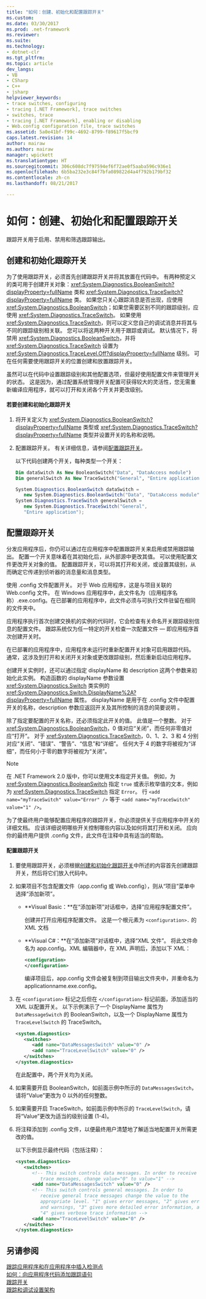 ```yaml
---
title: "如何：创建、初始化和配置跟踪开关"
ms.custom: 
ms.date: 03/30/2017
ms.prod: .net-framework
ms.reviewer: 
ms.suite: 
ms.technology:
- dotnet-clr
ms.tgt_pltfrm: 
ms.topic: article
dev_langs:
- VB
- CSharp
- C++
- jsharp
helpviewer_keywords:
- trace switches, configuring
- tracing [.NET Framework], trace switches
- switches, trace
- tracing [.NET Framework], enabling or disabling
- Web.config configuration file, trace switches
ms.assetid: 5a0e41bf-f99c-4692-8799-f89617f5bcf9
caps.latest.revision: 14
author: mairaw
ms.author: mairaw
manager: wpickett
ms.translationtype: HT
ms.sourcegitcommit: 306c608dc7f97594ef6f72ae0f5aaba596c936e1
ms.openlocfilehash: 6b5ba232e3c84f7bfa089822d4a4f792b179bf32
ms.contentlocale: zh-cn
ms.lasthandoff: 08/21/2017

---
```

# <a name="how-to-create-initialize-and-configure-trace-switches"></a>如何：创建、初始化和配置跟踪开关
跟踪开关用于启用、禁用和筛选跟踪输出。  
  
<a name="create"></a>   
## <a name="creating-and-initializing-a-trace-switch"></a>创建和初始化跟踪开关  
 为了使用跟踪开关，必须首先创建跟踪开关并将其放置在代码中。 有两种预定义的类可用于创建开关对象：<xref:System.Diagnostics.BooleanSwitch?displayProperty=fullName> 类和 <xref:System.Diagnostics.TraceSwitch?displayProperty=fullName> 类。 如果您只关心跟踪消息是否出现，应使用 <xref:System.Diagnostics.BooleanSwitch>；如果您需要区别不同的跟踪级别，应使用 <xref:System.Diagnostics.TraceSwitch>。 如果使用 <xref:System.Diagnostics.TraceSwitch>，则可以定义您自己的调试消息并将其与不同的跟踪级别相关联。 您可以将这两种开关用于跟踪或调试。 默认情况下，将禁用 <xref:System.Diagnostics.BooleanSwitch>，并将 <xref:System.Diagnostics.TraceSwitch> 设置为 <xref:System.Diagnostics.TraceLevel.Off?displayProperty=fullName> 级别。 可在任何需要使用跟踪开关的位置创建和放置跟踪开关。  
  
 虽然可以在代码中设置跟踪级别和其他配置选项，但最好使用配置文件来管理开关的状态。 这是因为，通过配置系统管理开关配置可获得较大的灵活性，您无需重新编译应用程序，就可以打开和关闭各个开关并更改级别。  
  
#### <a name="to-create-and-initialize-a-trace-switch"></a>若要创建和初始化跟踪开关  
  
1.  将开关定义为 <xref:System.Diagnostics.BooleanSwitch?displayProperty=fullName> 类型或 <xref:System.Diagnostics.TraceSwitch?displayProperty=fullName> 类型并设置开关的名称和说明。  
  
2.  配置跟踪开关。 有关详细信息，请参阅[配置跟踪开关](#configure)。  
  
     以下代码创建两个开关，每种类型一个开关：  
  
    ```vb  
    Dim dataSwitch As New BooleanSwitch("Data", "DataAccess module")  
    Dim generalSwitch As New TraceSwitch("General", "Entire application")  
    ```  
  
    ```csharp  
    System.Diagnostics.BooleanSwitch dataSwitch =   
       new System.Diagnostics.BooleanSwitch("Data", "DataAccess module");  
    System.Diagnostics.TraceSwitch generalSwitch =   
       new System.Diagnostics.TraceSwitch("General",   
       "Entire application");  
    ```  
  
<a name="configure"></a>   
## <a name="configuring-trace-switches"></a>配置跟踪开关  
 分发应用程序后，你仍可以通过在应用程序中配置跟踪开关来启用或禁用跟踪输出。 配置一个开关意味着在其初始化后，从外部源中更改其值。 可以使用配置文件更改开关对象的值。 配置跟踪开关，可以将其打开和关闭，或设置其级别，从而确定它传递到侦听器的消息量和消息类型。  
  
 使用 .config 文件配置开关。 对于 Web 应用程序，这是与项目关联的 Web.config 文件。 在 Windows 应用程序中，此文件名为（应用程序名称）.exe.config。在已部署的应用程序中，此文件必须与可执行文件驻留在相同的文件夹中。  
  
 应用程序执行首次创建交换机的实例的代码时，它会检查有关命名开关跟踪级别信息的配置文件。 跟踪系统仅为任一特定的开关检查一次配置文件 — 即应用程序首次创建开关时。  
  
 在已部署的应用程序中，应用程序未运行时重新配置开关对象可启用跟踪代码。 通常，这涉及到打开和关闭开关对象或更改跟踪级别，然后重新启动应用程序。  
  
 创建开关实例时，还可以通过指定 displayName 和 description 这两个参数来初始化此实例。 构造函数的 displayName 参数设置 <xref:System.Diagnostics.Switch> 类实例的 <xref:System.Diagnostics.Switch.DisplayName%2A?displayProperty=fullName> 属性。 displayName 是用于在 .config 文件中配置开关的名称，description 参数应返回开关及其所控制的消息的简要说明 。  
  
 除了指定要配置的开关名称，还必须指定此开关的值。 此值是一个整数。 对于 <xref:System.Diagnostics.BooleanSwitch>，0 值对应“关闭”，而任何非零值对应“打开”。 对于 <xref:System.Diagnostics.TraceSwitch>，0、1、2、3 和 4 分别对应“关闭”、“错误”、“警告”、“信息”和“详细”。 任何大于 4 的数字将被视为“详细”，而任何小于零的数字将被视为“关闭”。  
  
> [!NOTE]
>  在 .NET Framework 2.0 版中，你可以使用文本指定开关值。 例如，为 <xref:System.Diagnostics.BooleanSwitch> 指定 `true` 或表示枚举值的文本，例如为 <xref:System.Diagnostics.TraceSwitch> 指定 `Error`。 行 `<add name="myTraceSwitch" value="Error" />` 等于 `<add name="myTraceSwitch" value="1" />`。  
  
 为了使最终用户能够配置应用程序的跟踪开关，你必须提供关于应用程序中开关的详细文档。 应该详细说明哪些开关控制哪些内容以及如何将其打开和关闭。 应向你的最终用户提供 .config 文件，此文件在注释中具有适当的帮助。  
  
#### <a name="to-configure-trace-switches"></a>配置跟踪开关  
  
1.  要使用跟踪开关，必须根据[创建和初始化跟踪开关](#create)中所述的内容首先创建跟踪开关，然后将它们放入代码中。  
  
2.  如果项目不包含配置文件（app.config 或 Web.config），则从“项目”菜单中选择“添加新项”。  
  
    -   **Visual Basic：**在“添加新项”对话框中，选择“应用程序配置文件”。  
  
         创建并打开应用程序配置文件。 这是一个根元素为 `<configuration>.` 的 XML 文档  
  
    -   **Visual C#：**在“添加新项”对话框中，选择“XML 文件”。 将此文件命名为 app.config。XML 编辑器中，在 XML 声明后，添加以下 XML：  
  
        ```xml  
        <configuration>  
        </configuration>  
        ```  
  
         编译项目后，app.config 文件会被复制到项目输出文件夹中，并重命名为 applicationname.exe.config。  
  
3.  在 `<configuration>` 标记之后但在 `</configuration>` 标记前面，添加适当的 XML 以配置开关。 以下示例演示了一个 DisplayName 属性为 `DataMessageSwitch` 的 BooleanSwitch，以及一个 DisplayName 属性为 `TraceLevelSwitch` 的 TraceSwitch。  
  
    ```xml  
    <system.diagnostics>  
       <switches>  
          <add name="DataMessagesSwitch" value="0" />  
          <add name="TraceLevelSwitch" value="0" />  
       </switches>  
    </system.diagnostics>  
    ```  
  
     在此配置中，两个开关均为关闭。  
  
4.  如果需要开启 BooleanSwitch，如前面示例中所示的 `DataMessagesSwitch`，请将“Value”更改为 0 以外的任何整数。  
  
5.  如果需要开启 TraceSwitch，如前面示例中所示的 `TraceLevelSwitch`，请将“Value”更改为适当的级别设置 (1-4)。  
  
6.  将注释添加到 .config 文件，以便最终用户清楚地了解适当地配置开关所需更改的值。  
  
     以下示例显示最终代码（包括注释）：  
  
    ```xml  
    <system.diagnostics>  
       <switches>  
          <!-- This switch controls data messages. In order to receive data   
             trace messages, change value="0" to value="1" -->  
          <add name="DataMessagesSwitch" value="0" />  
          <!-- This switch controls general messages. In order to   
             receive general trace messages change the value to the   
             appropriate level. "1" gives error messages, "2" gives errors   
             and warnings, "3" gives more detailed error information, and   
             "4" gives verbose trace information -->  
          <add name="TraceLevelSwitch" value="0" />  
       </switches>  
    </system.diagnostics>  
    ```  
  
## <a name="see-also"></a>另请参阅  
 [跟踪应用程序和在应用程序中插入检测点](../../../docs/framework/debug-trace-profile/tracing-and-instrumenting-applications.md)   
 [如何：向应用程序代码添加跟踪语句](../../../docs/framework/debug-trace-profile/how-to-add-trace-statements-to-application-code.md)   
 [跟踪开关](../../../docs/framework/debug-trace-profile/trace-switches.md)   
 [跟踪和调试设置架构](../../../docs/framework/configure-apps/file-schema/trace-debug/index.md)

